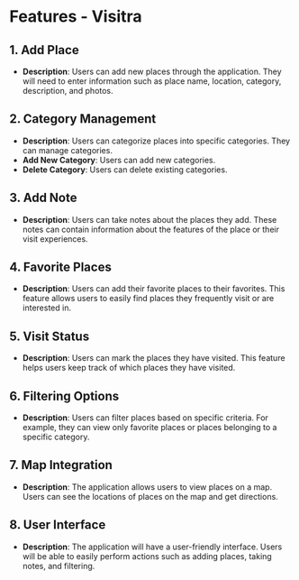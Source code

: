 # Features - Visitra

## 1. Add Place
- **Description**: Users can add new places through the application. They will need to enter information such as place name, location, category, description, and photos.

## 2. Category Management
- **Description**: Users can categorize places into specific categories. They can manage categories.
- **Add New Category**: Users can add new categories.
- **Delete Category**: Users can delete existing categories.

## 3. Add Note
- **Description**: Users can take notes about the places they add. These notes can contain information about the features of the place or their visit experiences.

## 4. Favorite Places
- **Description**: Users can add their favorite places to their favorites. This feature allows users to easily find places they frequently visit or are interested in.

## 5. Visit Status
- **Description**: Users can mark the places they have visited. This feature helps users keep track of which places they have visited.

## 6. Filtering Options
- **Description**: Users can filter places based on specific criteria. For example, they can view only favorite places or places belonging to a specific category.

## 7. Map Integration
- **Description**: The application allows users to view places on a map. Users can see the locations of places on the map and get directions.

## 8. User Interface
- **Description**: The application will have a user-friendly interface. Users will be able to easily perform actions such as adding places, taking notes, and filtering.